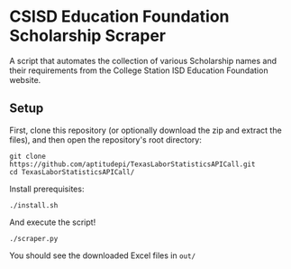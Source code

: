 # CSISD Education Foundation Scholarship Scraper
A script that automates the collection of various Scholarship names and their requirements from the College Station ISD Education Foundation website.

## Setup
First, clone this repository (or optionally download the zip and extract the files), and then open the repository's root directory:
```shell
git clone https://github.com/aptitudepi/TexasLaborStatisticsAPICall.git
cd TexasLaborStatisticsAPICall/
```
Install prerequisites:
```shell
./install.sh
```
And execute the script!
```shell
./scraper.py
```
You should see the downloaded Excel files in ```out/```
